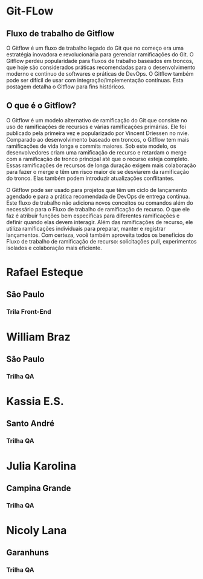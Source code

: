 # Git-FLow

## Fluxo de trabalho de Gitflow
O Gitflow é um fluxo de trabalho legado do Git que no começo era uma estratégia inovadora e revolucionária para gerenciar ramificações do Git. O Gitflow perdeu popularidade para fluxos de trabalho baseados em troncos, que hoje são considerados práticas recomendadas para o desenvolvimento moderno e contínuo de softwares e práticas de DevOps. O Gitflow também pode ser difícil de usar com integração/implementação contínuas. Esta postagem detalha o Gitflow para fins históricos.

## O que é o Gitflow?
O Gitflow é um modelo alternativo de ramificação do Git que consiste no uso de ramificações de recursos e várias ramificações primárias. Ele foi publicado pela primeira vez e popularizado por Vincent Driessen no nvie. Comparado ao desenvolvimento baseado em troncos, o Gitflow tem mais ramificações de vida longa e commits maiores. Sob este modelo, os desenvolvedores criam uma ramificação de recurso e retardam o merge com a ramificação de tronco principal até que o recurso esteja completo. Essas ramificações de recursos de longa duração exigem mais colaboração para fazer o merge e têm um risco maior de se desviarem da ramificação do tronco. Elas também podem introduzir atualizações conflitantes.

O Gitflow pode ser usado para projetos que têm um ciclo de lançamento agendado e para a prática recomendada de DevOps de entrega contínua. Este fluxo de trabalho não adiciona novos conceitos ou comandos além do necessário para o Fluxo de trabalho de ramificação de recurso. O que ele faz é atribuir funções bem específicas para diferentes ramificações e definir quando elas devem interagir. Além das ramificações de recurso, ele utiliza ramificações individuais para preparar, manter e registrar lançamentos. Com certeza, você também aproveita todos os benefícios do Fluxo de trabalho de ramificação de recurso: solicitações pull, experimentos isolados e colaboração mais eficiente.

# Rafael Esteque
## São Paulo
### Trila Front-End

# William Braz
## São Paulo
### Trilha QA

# Kassia E.S.
## Santo André
### Trilha QA

# Julia Karolina
## Campina Grande
### Trilha QA


# Nicoly Lana
## Garanhuns
### Trilha QA